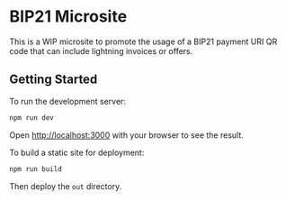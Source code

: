 # BIP21 Microsite

This is a WIP microsite to promote the usage of a BIP21 payment URI QR code that can include lightning invoices or offers.

## Getting Started

To run the development server:

```bash
npm run dev
```

Open [http://localhost:3000](http://localhost:3000) with your browser to see the result.

To build a static site for deployment:

```bash
npm run build
```

Then deploy the `out` directory.